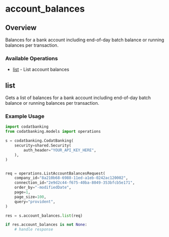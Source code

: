 # account_balances

## Overview

Balances for a bank account including end-of-day batch balance or running balances per transaction.

### Available Operations

* [list](#list) - List account balances

## list

Gets a list of balances for a bank account including end-of-day batch balance or running balances per transaction.

### Example Usage

```python
import codatbanking
from codatbanking.models import operations

s = codatbanking.CodatBanking(
    security=shared.Security(
        auth_header="YOUR_API_KEY_HERE",
    ),
)


req = operations.ListAccountBalancesRequest(
    company_id="8a210b68-6988-11ed-a1eb-0242ac120002",
    connection_id="2e9d2c44-f675-40ba-8049-353bfcb5e171",
    order_by="-modifiedDate",
    page=1,
    page_size=100,
    query="provident",
)

res = s.account_balances.list(req)

if res.account_balances is not None:
    # handle response
```
